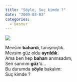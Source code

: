 ```yaml
---
title: "Söyle, Suç kimde ?"
date: "2009-03-03"
categories: 
  - Destur
---
```


![](/uploads/image/istanbul.jpg)

Mevsim **bahardı**, tanışmıştık.  
Mevsim güz oldu **ayrıldık**.  
Ama ben hep **baharı** anımsadım,  
Sen sanırım **güz**’ü…  
Bu durumda **söyle** bakalım:  
Suç kimde ?

